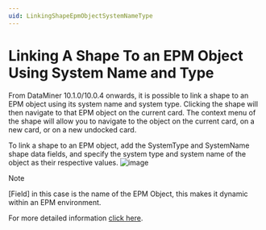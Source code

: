```yaml
---
uid: LinkingShapeEpmObjectSystemNameType
---
```


# Linking A Shape To an EPM Object Using System Name and Type
From DataMiner 10.1.0/10.0.4 onwards, it is possible to link a shape to an EPM object using its system name and system type. Clicking the shape will then navigate to that EPM object on the current card. The context menu of the shape will allow you to navigate to the object on the current card, on a new card, or on a new undocked card.

To link a shape to an EPM object, add the SystemType and SystemName shape data fields, and specify the system type and system name of the object as their respective values.
![image](https://github.com/Daniela-Prada/dataminer-docs/assets/102039927/34408173-eaec-47b3-819c-02ba1df96dce)

> [!NOTE]
> [Field] in this case is the name of the EPM Object, this makes it dynamic within an EPM environment.

For more detailed information [click here](https://docs.dataminer.services/user-guide/Basic_Functionality/Visio/linking_shapes/Linking_a_shape_to_an_EPM_object.html).
